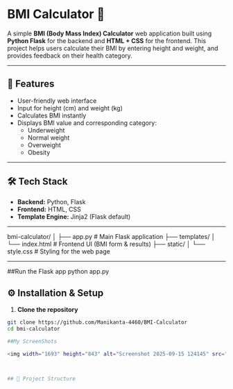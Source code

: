 # BMI Calculator 🧮  

A simple **BMI (Body Mass Index) Calculator** web application built using **Python Flask** for the backend and **HTML + CSS** for the frontend. This project helps users calculate their BMI by entering height and weight, and provides feedback on their health category.  

---

## 🚀 Features  
- User-friendly web interface  
- Input for height (cm) and weight (kg)  
- Calculates BMI instantly  
- Displays BMI value and corresponding category:  
  - Underweight  
  - Normal weight  
  - Overweight  
  - Obesity  

---

## 🛠️ Tech Stack  
- **Backend:** Python, Flask  
- **Frontend:** HTML, CSS  
- **Template Engine:** Jinja2 (Flask default)  

---
bmi-calculator/
│
├── app.py # Main Flask application
├── templates/
│ └── index.html # Frontend UI (BMI form & results)
├── static/
│ └── style.css # Styling for the web page

---
##Run the Flask app
python app.py



## ⚙️ Installation & Setup  

1. **Clone the repository**  
```bash
git clone https://github.com/Manikanta-4460/BMI-Calculator
cd bmi-calculator

##My ScreenShots

<img width="1693" height="843" alt="Screenshot 2025-09-15 124145" src="https://github.com/user-attachments/assets/67b965c2-3a08-4b79-9087-aca3050fc0a2" />



## 📂 Project Structure  

